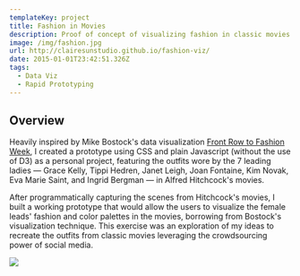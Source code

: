 ```yaml
---
templateKey: project
title: Fashion in Movies
description: Proof of concept of visualizing fashion in classic movies
image: /img/fashion.jpg
url: http://clairesunstudio.github.io/fashion-viz/
date: 2015-01-01T23:42:51.326Z
tags:
  - Data Viz
  - Rapid Prototyping
---
```

## Overview

Heavily inspired by Mike Bostock's data visualization [Front Row to Fashion Week](https://www.nytimes.com/newsgraphics/2014/02/14/fashion-week-editors-picks/index.html), I created a prototype using CSS and plain Javascript (without the use of D3) as a personal project, featuring the outfits wore by the 7 leading ladies — Grace Kelly, Tippi Hedren, Janet Leigh, Joan Fontaine, Kim Novak, Eva Marie Saint, and Ingrid Bergman — in Alfred Hitchcock's movies.

After programmatically capturing the scenes from Hitchcock's movies, I built a working prototype that would allow the users to visualize the female leads' fashion and color palettes in the movies, borrowing from Bostock's visualization technique. This exercise was an exploration of my ideas to recreate the outfits from classic movies leveraging the crowdsourcing power of social media. 

<gif src="fashion-interact.gif"></gif>

![](/img/fashion_modal-ui.png)